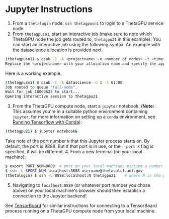 # Jupyter Instructions

1. From a `thetalogin` node: `ssh thetagpusn1` to login to a ThetaGPU service node.
2. From `thetagpusn1`, start an interactive job (make sure to note which ThetaGPU node the job gets routed to, `thetagpu21` in this example):
You can start an interactive job using the following syntax. An example with the datascience allocation is provided next.
```bash
(thetagpusn1) $ qsub -I -A <projectname> -n <number of nodes> -t <time> 
Replace the <projectname> with your allocation name and specify the appropriate number of nodes and time.
```
Here is a working example.
```bash
(thetagpusn1) $ qsub -I -A datascience -n 1 -t 01:00 
Job routed to queue "full-node".
Wait for job 10003623 to start...
Opening interactive session to thetagpu21
```
3. From the ThetaGPU compute node, start a `jupyter` notebook. (**Note:** This assumes you're in a suitable python environment containing `jupyter`, for more information on setting up a `conda` environment, see [Running Tensorflow with Conda](https://argonne-lcf.github.io/ThetaGPU-Docs/ml_frameworks/tensorflow/running_with_conda.html)):
```bash
(thetagpu21) $ jupyter notebook&
```
Take note of the port number `N` that this Jupyter process starts on. By default, the port
is 8888. But if that port is in use, or the `--port X` flag is specified, it will be
different. 
4. From a new terminal (on your local machine):
```bash
$ export PORT_NUM=8889  # port on your local machine; picking a number other than the default 8888 is recommended
$ ssh -L $PORT_NUM:localhost:8888 username@theta.alcf.anl.gov
(thetalogin) $ ssh -L 8888:localhost:N thetagpu21    # where N is the port number on the ThetaGPU compute node, noted in the previous step
```
5. Navigating to `localhost:8889` (or whatever port number you chose above) on your local machine's browser should then establish a connection to the Jupyter backend!


See [TensorBoard](ml_frameworks/tensorflow/tensorboard_instructions.md) for similar instructions for connecting to a TensorBoard process running on a ThetaGPU compute node from your local machine. 

